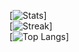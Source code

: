 [![Stats](https://github-readme-stats.vercel.app/api?username=ShravanShankarCS&count_private=true&show_icons=true&disable_animations=true&theme=dark)]
<br>
[![Streak](https://github-readme-streak-stats.herokuapp.com/?user=ShravanShankarCS&theme=dark)]
<br>
[![Top Langs](https://github-readme-stats.vercel.app/api/top-langs/?username=ShravanShankarCS&layout=compact&theme=dark&count_private=true)]
